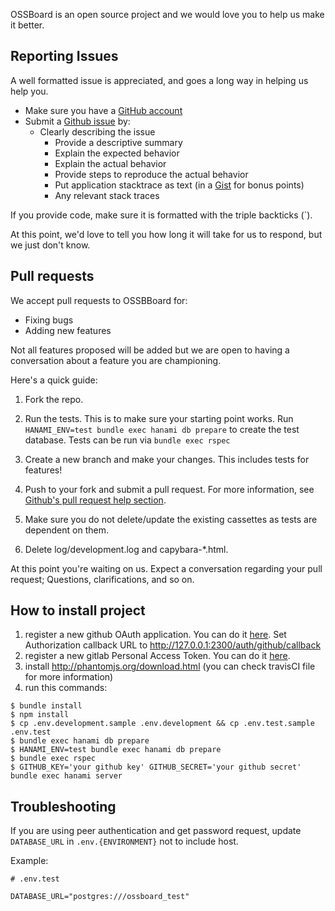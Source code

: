 OSSBoard is an open source project and we would love you to help us make it better.

## Reporting Issues

A well formatted issue is appreciated, and goes a long way in helping us help you.

* Make sure you have a [GitHub account](https://github.com/signup/free)
* Submit a [Github issue](https://github.com/davydovanton/ossboard/issues/new) by:
  * Clearly describing the issue
    * Provide a descriptive summary
    * Explain the expected behavior
    * Explain the actual behavior
    * Provide steps to reproduce the actual behavior
    * Put application stacktrace as text (in a [Gist](https://gist.github.com) for bonus points)
    * Any relevant stack traces

If you provide code, make sure it is formatted with the triple backticks (\`).

At this point, we'd love to tell you how long it will take for us to respond,
but we just don't know.

## Pull requests

We accept pull requests to OSSBBoard for:

* Fixing bugs
* Adding new features

Not all features proposed will be added but we are open to having a conversation
about a feature you are championing.

Here's a quick guide:

1. Fork the repo.

2. Run the tests. This is to make sure your starting point works. Run `HANAMI_ENV=test bundle exec hanami db prepare` to create the test database. Tests can be run via `bundle exec rspec`

3. Create a new branch and make your changes. This includes tests for features!

4. Push to your fork and submit a pull request. For more information, see
[Github's pull request help section](https://help.github.com/articles/using-pull-requests/).

5. Make sure you do not delete/update the existing cassettes as tests are dependent on them. 

6. Delete log/development.log and capybara-*.html. 

At this point you're waiting on us. Expect a conversation regarding your pull
request; Questions, clarifications, and so on.

## How to install project

1. register a new github OAuth application. You can do it [here](https://github.com/settings/applications/new). Set Authorization callback URL to http://127.0.0.1:2300/auth/github/callback
2. register a new gitlab Personal Access Token. You can do it [here](https://gitlab.com/profile/personal_access_tokens).
3. install http://phantomjs.org/download.html (you can check travisCI file for more information)
4. run this commands:

```
$ bundle install
$ npm install
$ cp .env.development.sample .env.development && cp .env.test.sample .env.test
$ bundle exec hanami db prepare
$ HANAMI_ENV=test bundle exec hanami db prepare
$ bundle exec rspec
$ GITHUB_KEY='your github key' GITHUB_SECRET='your github secret' bundle exec hanami server
```

## Troubleshooting

If you are using peer authentication and get password request,
update `DATABASE_URL` in `.env.{ENVIRONMENT}` not to include host.

Example:
```
# .env.test

DATABASE_URL="postgres:///ossboard_test"
```

